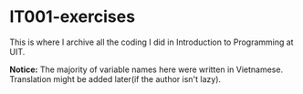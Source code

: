 # IT001-exercises
This is where I archive all the coding I did in Introduction to Programming at UIT.

**Notice:** The majority of variable names here were written in Vietnamese. Translation might be added later(if the author isn't lazy).

